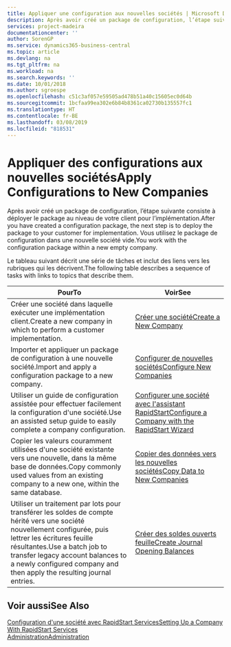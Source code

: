 ```yaml
---
title: Appliquer une configuration aux nouvelles sociétés | Microsoft Docs
description: Après avoir créé un package de configuration, l’étape suivante consiste à déployer le package au niveau de votre client pour l’implémentation. Vous utilisez la configuration avec une nouvelle société vide.
services: project-madeira
documentationcenter: ''
author: SorenGP
ms.service: dynamics365-business-central
ms.topic: article
ms.devlang: na
ms.tgt_pltfrm: na
ms.workload: na
ms.search.keywords: ''
ms.date: 10/01/2018
ms.author: sgroespe
ms.openlocfilehash: c51c3af057e59505ad478b51a40c15605ec0d64b
ms.sourcegitcommit: 1bcfaa99ea302e6b84b8361ca02730b135557fc1
ms.translationtype: HT
ms.contentlocale: fr-BE
ms.lasthandoff: 03/08/2019
ms.locfileid: "818531"
---
```

# <a name="apply-configurations-to-new-companies"></a><span data-ttu-id="49ba5-104">Appliquer des configurations aux nouvelles sociétés</span><span class="sxs-lookup"><span data-stu-id="49ba5-104">Apply Configurations to New Companies</span></span>
<span data-ttu-id="49ba5-105">Après avoir créé un package de configuration, l’étape suivante consiste à déployer le package au niveau de votre client pour l’implémentation.</span><span class="sxs-lookup"><span data-stu-id="49ba5-105">After you have created a configuration package, the next step is to deploy the package to your customer for implementation.</span></span> <span data-ttu-id="49ba5-106">Vous utilisez le package de configuration dans une nouvelle société vide.</span><span class="sxs-lookup"><span data-stu-id="49ba5-106">You work with the configuration package within a new empty company.</span></span>  

 <span data-ttu-id="49ba5-107">Le tableau suivant décrit une série de tâches et inclut des liens vers les rubriques qui les décrivent.</span><span class="sxs-lookup"><span data-stu-id="49ba5-107">The following table describes a sequence of tasks with links to topics that describe them.</span></span>

|<span data-ttu-id="49ba5-108">**Pour**</span><span class="sxs-lookup"><span data-stu-id="49ba5-108">**To**</span></span>|<span data-ttu-id="49ba5-109">**Voir**</span><span class="sxs-lookup"><span data-stu-id="49ba5-109">**See**</span></span>|  
|------------|-------------|  
|<span data-ttu-id="49ba5-110">Créer une société dans laquelle exécuter une implémentation client.</span><span class="sxs-lookup"><span data-stu-id="49ba5-110">Create a new company in which to perform a customer implementation.</span></span>|[<span data-ttu-id="49ba5-111">Créer une société</span><span class="sxs-lookup"><span data-stu-id="49ba5-111">Create a New Company</span></span>](admin-how-to-create-a-new-company.md)|  
|<span data-ttu-id="49ba5-112">Importer et appliquer un package de configuration à une nouvelle société.</span><span class="sxs-lookup"><span data-stu-id="49ba5-112">Import and apply a configuration package to a new company.</span></span>|[<span data-ttu-id="49ba5-113">Configurer de nouvelles sociétés</span><span class="sxs-lookup"><span data-stu-id="49ba5-113">Configure New Companies</span></span>](admin-how-to-configure-new-companies.md)|  
|<span data-ttu-id="49ba5-114">Utiliser un guide de configuration assistée pour effectuer facilement la configuration d'une société.</span><span class="sxs-lookup"><span data-stu-id="49ba5-114">Use an assisted setup guide to easily complete a company configuration.</span></span>|[<span data-ttu-id="49ba5-115">Configurer une société avec l'assistant RapidStart</span><span class="sxs-lookup"><span data-stu-id="49ba5-115">Configure a Company with the RapidStart Wizard</span></span>](admin-how-to-configure-a-company-with-the-rapidstart-wizard.md)|
|<span data-ttu-id="49ba5-116">Copier les valeurs couramment utilisées d'une société existante vers une nouvelle, dans la même base de données.</span><span class="sxs-lookup"><span data-stu-id="49ba5-116">Copy commonly used values from an existing company to a new one, within the same database.</span></span>|[<span data-ttu-id="49ba5-117">Copier des données vers les nouvelles sociétés</span><span class="sxs-lookup"><span data-stu-id="49ba5-117">Copy Data to New Companies</span></span>](admin-how-to-copy-data-to-new-companies.md)|  
|<span data-ttu-id="49ba5-118">Utiliser un traitement par lots pour transférer les soldes de compte hérité vers une société nouvellement configurée, puis lettrer les écritures feuille résultantes.</span><span class="sxs-lookup"><span data-stu-id="49ba5-118">Use a batch job to transfer legacy account balances to a newly configured company and then apply the resulting journal entries.</span></span>|[<span data-ttu-id="49ba5-119">Créer des soldes ouverts feuille</span><span class="sxs-lookup"><span data-stu-id="49ba5-119">Create Journal Opening Balances</span></span>](admin-how-to-create-journal-opening-balances.md)|  

## <a name="see-also"></a><span data-ttu-id="49ba5-120">Voir aussi</span><span class="sxs-lookup"><span data-stu-id="49ba5-120">See Also</span></span>  
[<span data-ttu-id="49ba5-121">Configuration d'une société avec RapidStart Services</span><span class="sxs-lookup"><span data-stu-id="49ba5-121">Setting Up a Company With RapidStart Services</span></span>](admin-set-up-a-company-with-rapidstart.md)  
[<span data-ttu-id="49ba5-122">Administration</span><span class="sxs-lookup"><span data-stu-id="49ba5-122">Administration</span></span>](admin-setup-and-administration.md)
